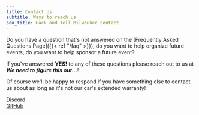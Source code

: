 ```yaml
---
title: Contact Us
subtitle: Ways to reach us
seo_title: Hack and Tell Milwaukee contact
---
```


Do you have a question that's not answered on the
[Frequently Asked Questions Page]({{< ref "/faq" >}}), do you want to help
organize future events, do you want to help sponsor a future event?

If you've answered **YES!** to any of these questions please reach out to us
at ***We need to figure this out...***!

Of course we'll be happy to respond if you have something else to contact us
about as long as it's not our car's extended warranty!

[Discord](https://discord.gg/CGH5WYyPaG)  
[GitHub](https://github.com/HackAndTellRocks)

